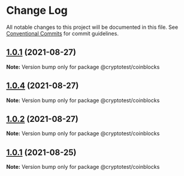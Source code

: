 # Change Log

All notable changes to this project will be documented in this file.
See [Conventional Commits](https://conventionalcommits.org) for commit guidelines.

## [1.0.1](https://github.com/joeguo911/widgets/compare/@cryptotest/coinblocks@1.0.4...@cryptotest/coinblocks@1.0.1) (2021-08-27)

**Note:** Version bump only for package @cryptotest/coinblocks





## [1.0.4](https://github.com/joeguo911/widgets/compare/@cryptotest/coinblocks@1.0.1...@cryptotest/coinblocks@1.0.4) (2021-08-27)

**Note:** Version bump only for package @cryptotest/coinblocks





## [1.0.2](https://github.com/joeguo911/widgets/compare/@cryptotest/coinblocks@1.0.1...@cryptotest/coinblocks@1.0.2) (2021-08-27)

**Note:** Version bump only for package @cryptotest/coinblocks





## [1.0.1](https://github.com/joeguo911/widgets/compare/@cryptotest/coinblocks@1.0.3...@cryptotest/coinblocks@1.0.1) (2021-08-25)

**Note:** Version bump only for package @cryptotest/coinblocks
